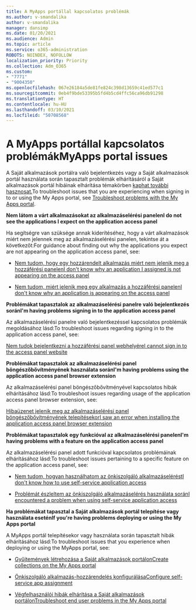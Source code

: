 ```yaml
---
title: A MyApps portállal kapcsolatos problémák
ms.author: v-smandalika
author: v-smandalika
manager: dansimp
ms.date: 01/20/2021
ms.audience: Admin
ms.topic: article
ms.service: o365-administration
ROBOTS: NOINDEX, NOFOLLOW
localization_priority: Priority
ms.collection: Adm_O365
ms.custom:
- "7771"
- "9004350"
ms.openlocfilehash: 067e26184a5de81fe824c398d13659c41ed577c1
ms.sourcegitcommit: 0eb4f9bde53395b5fd4b5cd4ffc56ca96db91298
ms.translationtype: HT
ms.contentlocale: hu-HU
ms.lasthandoff: 03/10/2021
ms.locfileid: "50708568"
---
```

# <a name="myapps-portal-issues"></a><span data-ttu-id="1ab8d-102">A MyApps portállal kapcsolatos problémák</span><span class="sxs-lookup"><span data-stu-id="1ab8d-102">MyApps portal issues</span></span>

<span data-ttu-id="1ab8d-103">A Saját alkalmazások portálra való bejelentkezés vagy a Saját alkalmazások portál használata során tapasztalt problémák elhárításáról a Saját alkalmazások portál hibáinak elhárítása témakörben [kaphat további hasznosat.](https://docs.microsoft.com/azure/active-directory/user-help/my-apps-portal-end-user-troubleshoot)</span><span class="sxs-lookup"><span data-stu-id="1ab8d-103">To troubleshoot issues that you are experiencing when signing in to or using the My Apps portal, see [Troubleshoot problems with the My Apps portal](https://docs.microsoft.com/azure/active-directory/user-help/my-apps-portal-end-user-troubleshoot).</span></span>

<span data-ttu-id="1ab8d-104">**Nem látom a várt alkalmazásokat az alkalmazáselérési panelen**</span><span class="sxs-lookup"><span data-stu-id="1ab8d-104">**I do not see the applications I expect on the application access panel**</span></span>

<span data-ttu-id="1ab8d-105">Ha segítségre van szüksége annak kiderítéséhez, hogy a várt alkalmazások miért nem jelennek meg az alkalmazáselérési panelen, tekintse át a következőt:</span><span class="sxs-lookup"><span data-stu-id="1ab8d-105">For guidance about finding out why the applications you expect are not appearing on the application access panel, see:</span></span>

- [<span data-ttu-id="1ab8d-106">Nem tudom, hogy egy hozzárendelt alkalmazás miért nem jelenik meg a hozzáférési panelen</span><span class="sxs-lookup"><span data-stu-id="1ab8d-106">I don't know why an application I assigned is not appearing on the access panel</span></span>](https://docs.microsoft.com/azure/active-directory/manage-apps/application-sign-in-other-problem-access-panel)
     
- [<span data-ttu-id="1ab8d-107">Nem tudom, miért jelenik meg egy alkalmazás a hozzáférési panelen</span><span class="sxs-lookup"><span data-stu-id="1ab8d-107">I don't know why an application is appearing on the access panel</span></span>](https://docs.microsoft.com/azure/active-directory/manage-apps/application-sign-in-other-problem-access-panel)

<span data-ttu-id="1ab8d-108">**Problémákat tapasztalok az alkalmazáselérési panelre való bejelentkezés során**</span><span class="sxs-lookup"><span data-stu-id="1ab8d-108">**I'm having problems signing in to the application access panel**</span></span>

<span data-ttu-id="1ab8d-109">Az alkalmazáselérési panelre való bejelentkezéssel kapcsolatos problémák megoldásához lásd:</span><span class="sxs-lookup"><span data-stu-id="1ab8d-109">To troubleshoot issues regarding signing in to the application access panel, see:</span></span>

[<span data-ttu-id="1ab8d-110">Nem tudok bejelentkezni a hozzáférési panel webhelyére</span><span class="sxs-lookup"><span data-stu-id="1ab8d-110">I cannot sign in to the access panel website</span></span>](https://docs.microsoft.com/azure/active-directory/manage-apps/application-sign-in-other-problem-access-panel)

<span data-ttu-id="1ab8d-111">**Problémákat tapasztalok az alkalmazáselérési panel böngészőbővítményének használata során**</span><span class="sxs-lookup"><span data-stu-id="1ab8d-111">**I'm having problems using the application access panel browser extension**</span></span>

<span data-ttu-id="1ab8d-112">Az alkalmazáselérési panel böngészőbővítményével kapcsolatos hibák elhárításához lásd:</span><span class="sxs-lookup"><span data-stu-id="1ab8d-112">To troubleshoot issues regarding usage of the application access panel browser extension, see:</span></span>

[<span data-ttu-id="1ab8d-113">Hibaüzenet jelenik meg az alkalmazáselérési panel böngészőbővítményének telepítésekor</span><span class="sxs-lookup"><span data-stu-id="1ab8d-113">I saw an error when installing the application access panel browser extension</span></span>](https://docs.microsoft.com/azure/active-directory/application-access-panel-extension-problem-installing/)

<span data-ttu-id="1ab8d-114">**Problémákat tapasztalok egy funkcióval az alkalmazáselérési panelen**</span><span class="sxs-lookup"><span data-stu-id="1ab8d-114">**I'm having problems with a feature on the application access panel**</span></span>

<span data-ttu-id="1ab8d-115">Az alkalmazáselérési panel adott funkcióval kapcsolatos problémáinak elhárításához lásd:</span><span class="sxs-lookup"><span data-stu-id="1ab8d-115">To troubleshoot issues pertaining to a specific feature on the application access panel, see:</span></span>

- [<span data-ttu-id="1ab8d-116">Nem tudom, hogyan használhatom az önkiszolgáló alkalmazáselérést</span><span class="sxs-lookup"><span data-stu-id="1ab8d-116">I don't know how to use self-service application access</span></span>](https://docs.microsoft.com/azure/active-directory/manage-apps/access-panel-manage-self-service-access) 

- [<span data-ttu-id="1ab8d-117">Problémát észleltem az önkiszolgáló alkalmazáselérés használata során</span><span class="sxs-lookup"><span data-stu-id="1ab8d-117">I encountered a problem when using self-service application access</span></span>](https://docs.microsoft.com/azure/active-directory/manage-apps/access-panel-manage-self-service-access)
    
<span data-ttu-id="1ab8d-118">**Ha problémákat tapasztal a Saját alkalmazások portál telepítése vagy használata esetén**</span><span class="sxs-lookup"><span data-stu-id="1ab8d-118">**If you're having problems deploying or using the My Apps portal**</span></span>

<span data-ttu-id="1ab8d-119">A MyApps portál telepítésekor vagy használata során tapasztalt hibák elhárításához lásd:</span><span class="sxs-lookup"><span data-stu-id="1ab8d-119">To troubleshoot issues that you experience when deploying or using the MyApps portal, see:</span></span>

- [<span data-ttu-id="1ab8d-120">Gyűjtemények létrehozása a Saját alkalmazások portálon</span><span class="sxs-lookup"><span data-stu-id="1ab8d-120">Create collections on the My Apps portal</span></span>](https://docs.microsoft.com/azure/active-directory/manage-apps/access-panel-collections) 
    
- [<span data-ttu-id="1ab8d-121">Önkiszolgáló alkalmazás-hozzárendelés konfigurálása</span><span class="sxs-lookup"><span data-stu-id="1ab8d-121">Configure self-service app assignment</span></span>](https://docs.microsoft.com/azure/active-directory/manage-apps/manage-self-service-access)
     
- [<span data-ttu-id="1ab8d-122">Végfelhasználói hibák elhárítása a Saját alkalmazások portálon</span><span class="sxs-lookup"><span data-stu-id="1ab8d-122">Troubleshoot end user problems in the My Apps portal</span></span>](https://docs.microsoft.com/azure/active-directory/user-help/my-apps-portal-end-user-troubleshoot)



